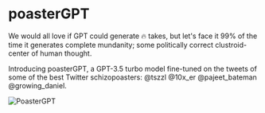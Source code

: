 # poasterGPT

We would all love if GPT could generate 🔥 takes, but let's face it 99% of the time it generates complete mundanity; some politically correct clustroid-center of human thought.

Introducing poasterGPT, a GPT-3.5 turbo model fine-tuned on the tweets of some of the best Twitter schizopoasters: @tszzl @10x_er @pajeet_bateman @growing_daniel.

![PoasterGPT](https://github.com/RyanLucas3/poasterGPT/assets/55145311/831a7ad9-b476-4174-a710-a4115467db58)
